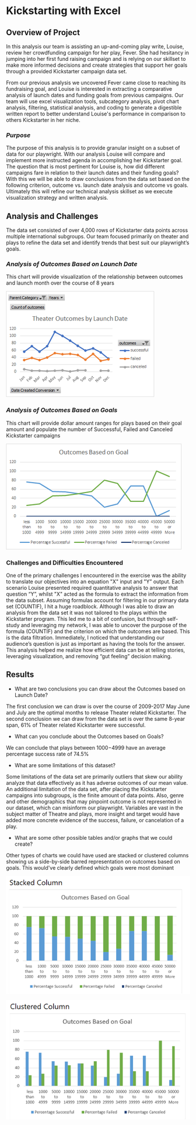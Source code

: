 # Kickstarting with Excel

## **Overview of Project**
In this analysis our team is assisting an up-and-coming play write, Louise, review her crowdfunding campaign for her play, Fever. She had hesitancy in jumping into her first fund raising campaign and is relying on our skillset to make more informed decisions and create strategies that support her goals through a provided Kickstarter campaign data set. 

From our previous analysis we uncovered Fever came close to reaching its fundraising goal, and Louise is interested in extracting a comparative analysis of launch dates and funding goals from previous campaigns. Our team will use excel visualization tools, subcategory analysis, pivot chart analysis, filtering, statistical analysis, and coding to generate a digestible written report to better understand Louise's performance in comparison to others Kickstarter in her niche.

### *Purpose*

The purpose of this analysis is to provide granular insight on a subset of data for our playwright. With our analysis Louise will compare and implement more instructed agenda in accomplishing her Kickstarter goal. The question that is most pertinent for Louise is, how did different campaigns fare in relation to their launch dates and their funding goals? With this we will be able to draw conclusions from the data set based on the following criterion,  outcome vs. launch date analysis and  outcome vs goals. Ultimately this will refine our technical analysis skillset as we execute visualization strategy and written analysis.

## Analysis and Challenges

The data set consisted of over 4,000 rows of Kickstarter data points across multiple international subgroups. Our team focused primarily on theater and plays to refine the data set and identify trends that best suit our playwright’s goals.

### *Analysis of Outcomes Based on Launch Date*
This chart will provide visualization of the relationship between outcomes and launch month over the course of 8 years

![](https://raw.githubusercontent.com/88lventerprises/kickstarter-analysis/a8093f7ddeb2cf01459caee562f41ea032e6286b/Resources/Theater_Outcomes_vs_Launch.png)

### *Analysis of Outcomes Based on Goals*

This chart will provide dollar amount ranges for plays based on their goal amount and populate the number of Successful, Failed and Canceled Kickstarter campaigns

![](https://raw.githubusercontent.com/88lventerprises/kickstarter-analysis/a8093f7ddeb2cf01459caee562f41ea032e6286b/Resources/Outcomes_vs_Goals.png)

### Challenges and Difficulties Encountered

One of the primary challenges I encountered in the exercise was the ability to translate our objectives into an equation "X" input and "Y” output. Each scenario Louise presented required quantitative analysis to answer that question “Y”, whilst "X" acted as the formula to extract the information from the data subset. Assuming formulas account for filtering in our primary data set (COUNTIF), I hit a huge roadblock. Although I was able to draw an analysis from the data set it was not tailored to the plays within the Kickstarter program. This led me to a bit of confusion, but through self-study and leveraging my network, I was able to uncover the purpose of the formula (COUNTIF) and the criterion on which the outcomes are based. This is the data filtration. Immediately, I noticed that understanding our audience’s question is just as important as having the tools for the answer. This analysis helped me realize how efficient data can be at telling stories, leveraging visualization, and removing “gut feeling” decision making.

## Results

- What are two conclusions you can draw about the Outcomes based on Launch Date?

The first conclusion we can draw is over the course of 2009-2017 May June and July are the optimal months to release Theater related Kickstarter.
The second conclusion we can draw from the data set is over the same 8-year span, 61% of Theater related Kickstarter were successful.

- What can you conclude about the Outcomes based on Goals?

We can conclude that plays between $1000-$4999 have an average percentage success rate of 74.5%

- What are some limitations of this dataset?

Some limitations of the data set are primarily outliers that skew our ability analyze that data effectively as it has adverse outcomes of our mean value. An additional limitation of the data set, after placing the Kickstarter campaigns into subgroups, is the finite amount of data points. Also, genre and other demographics that may pinpoint outcome is not represented in our dataset, which can misinform our playwright. Variables are vast in the subject matter of Theatre and plays, more insight and target would have added more concrete evidence of the success, failure, or cancelation of a play.

- What are some other possible tables and/or graphs that we could create?

Other types of charts we could have used are stacked or clustered columns showing us a side-by-side barred representation on outcomes based on goals. This would've clearly defined which goals were most dominant 

![](https://raw.githubusercontent.com/88lventerprises/kickstarter-analysis/a8093f7ddeb2cf01459caee562f41ea032e6286b/Resources/Stacked_Column.png)

![](https://raw.githubusercontent.com/88lventerprises/kickstarter-analysis/a8093f7ddeb2cf01459caee562f41ea032e6286b/Resources/Clustered_Column.png)
